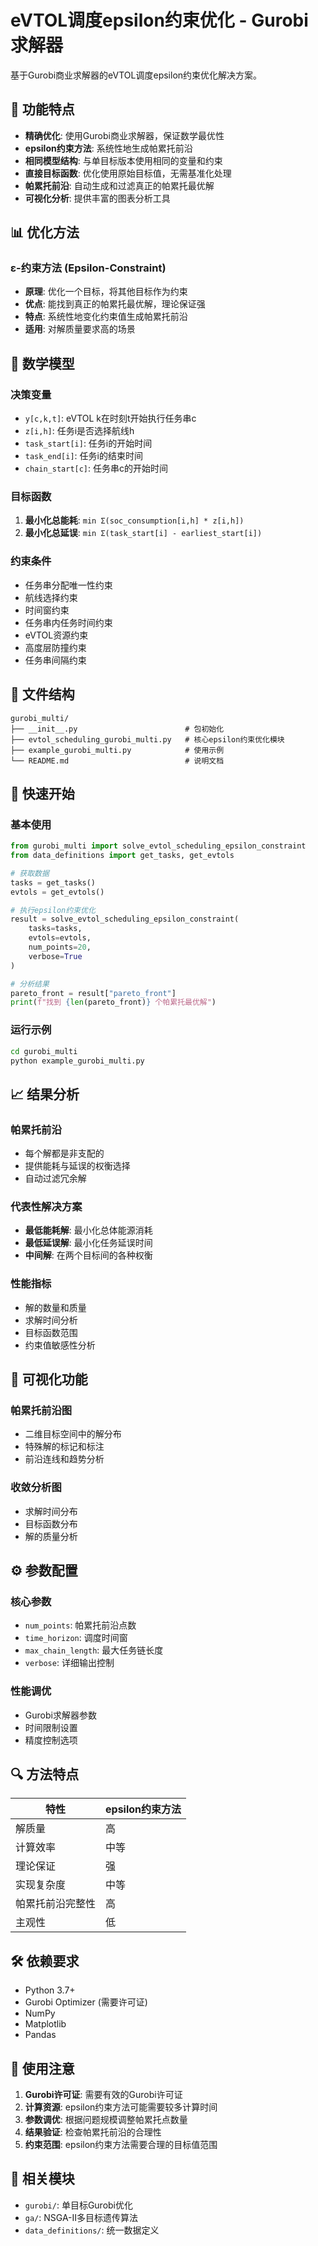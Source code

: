 # eVTOL调度epsilon约束优化 - Gurobi求解器

基于Gurobi商业求解器的eVTOL调度epsilon约束优化解决方案。

## 🎯 功能特点

- **精确优化**: 使用Gurobi商业求解器，保证数学最优性
- **epsilon约束方法**: 系统性地生成帕累托前沿
- **相同模型结构**: 与单目标版本使用相同的变量和约束
- **直接目标函数**: 优化使用原始目标值，无需基准化处理
- **帕累托前沿**: 自动生成和过滤真正的帕累托最优解
- **可视化分析**: 提供丰富的图表分析工具

## 📊 优化方法

### ε-约束方法 (Epsilon-Constraint)
- **原理**: 优化一个目标，将其他目标作为约束
- **优点**: 能找到真正的帕累托最优解，理论保证强
- **特点**: 系统性地变化约束值生成帕累托前沿
- **适用**: 对解质量要求高的场景

## 🚁 数学模型

### 决策变量
- `y[c,k,t]`: eVTOL k在时刻t开始执行任务串c
- `z[i,h]`: 任务i是否选择航线h
- `task_start[i]`: 任务i的开始时间
- `task_end[i]`: 任务i的结束时间
- `chain_start[c]`: 任务串c的开始时间

### 目标函数
1. **最小化总能耗**: `min Σ(soc_consumption[i,h] * z[i,h])`
2. **最小化总延误**: `min Σ(task_start[i] - earliest_start[i])`

### 约束条件
- 任务串分配唯一性约束
- 航线选择约束
- 时间窗约束
- 任务串内任务时间约束
- eVTOL资源约束
- 高度层防撞约束
- 任务串间隔约束

## 📁 文件结构

```
gurobi_multi/
├── __init__.py                        # 包初始化
├── evtol_scheduling_gurobi_multi.py   # 核心epsilon约束优化模块
├── example_gurobi_multi.py            # 使用示例
└── README.md                          # 说明文档
```

## 🚀 快速开始

### 基本使用

```python
from gurobi_multi import solve_evtol_scheduling_epsilon_constraint
from data_definitions import get_tasks, get_evtols

# 获取数据
tasks = get_tasks()
evtols = get_evtols()

# 执行epsilon约束优化
result = solve_evtol_scheduling_epsilon_constraint(
    tasks=tasks,
    evtols=evtols,
    num_points=20,
    verbose=True
)

# 分析结果
pareto_front = result["pareto_front"]
print(f"找到 {len(pareto_front)} 个帕累托最优解")
```

### 运行示例

```bash
cd gurobi_multi
python example_gurobi_multi.py
```

## 📈 结果分析

### 帕累托前沿
- 每个解都是非支配的
- 提供能耗与延误的权衡选择
- 自动过滤冗余解

### 代表性解决方案
- **最低能耗解**: 最小化总体能源消耗
- **最低延误解**: 最小化任务延误时间
- **中间解**: 在两个目标间的各种权衡

### 性能指标
- 解的数量和质量
- 求解时间分析
- 目标函数范围
- 约束值敏感性分析

## 🎨 可视化功能

### 帕累托前沿图
- 二维目标空间中的解分布
- 特殊解的标记和标注
- 前沿连线和趋势分析

### 收敛分析图
- 求解时间分布
- 目标函数分布
- 解的质量分析

## ⚙️ 参数配置

### 核心参数
- `num_points`: 帕累托前沿点数
- `time_horizon`: 调度时间窗
- `max_chain_length`: 最大任务链长度
- `verbose`: 详细输出控制

### 性能调优
- Gurobi求解器参数
- 时间限制设置
- 精度控制选项

## 🔍 方法特点

| 特性 | epsilon约束方法 |
|------|-----------------|
| 解质量 | 高 |
| 计算效率 | 中等 |
| 理论保证 | 强 |
| 实现复杂度 | 中等 |
| 帕累托前沿完整性 | 高 |
| 主观性 | 低 |

## 🛠️ 依赖要求

- Python 3.7+
- Gurobi Optimizer (需要许可证)
- NumPy
- Matplotlib
- Pandas

## 📝 使用注意

1. **Gurobi许可证**: 需要有效的Gurobi许可证
2. **计算资源**: epsilon约束方法可能需要较多计算时间
3. **参数调优**: 根据问题规模调整帕累托点数量
4. **结果验证**: 检查帕累托前沿的合理性
5. **约束范围**: epsilon约束方法需要合理的目标值范围

## 🔗 相关模块

- `gurobi/`: 单目标Gurobi优化
- `ga/`: NSGA-II多目标遗传算法
- `data_definitions/`: 统一数据定义 